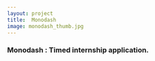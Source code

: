 ```yaml
---
layout: project
title:  Monodash
image: monodash_thumb.jpg
---
```


### Monodash : Timed internship application.

<!--more-->
